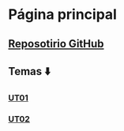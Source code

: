 # Página principal

## [Reposotirio GitHub](https://github.com/hectorbafer/aso_hbf)

## Temas ⬇️

### [UT01](ut01/index.md)

### [UT02](ut02/index.md)
